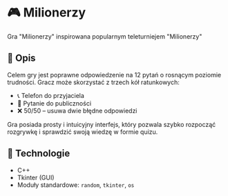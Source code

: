 # 🎮 Milionerzy

Gra "Milionerzy" inspirowana popularnym teleturniejem "Milionerzy"
## 📌 Opis

Celem gry jest poprawne odpowiedzenie na 12 pytań o rosnącym poziomie trudności. Gracz może skorzystać z trzech kół ratunkowych:
- 📞 Telefon do przyjaciela
- 👥 Pytanie do publiczności
- ❌ 50/50 – usuwa dwie błędne odpowiedzi

Gra posiada prosty i intuicyjny interfejs, który pozwala szybko rozpocząć rozgrywkę i sprawdzić swoją wiedzę w formie quizu.


## 🧰 Technologie

- C++
- Tkinter (GUI)
- Moduły standardowe: `random`, `tkinter`, `os`
